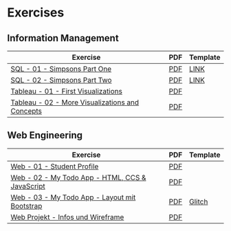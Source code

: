 # Exercises

## Information Management

| Exercise                                                                                                                                   | PDF                                                                                                       | Template                                                                                                     |
| ------------------------------------------------------------------------------------------------------------------------------------------ | --------------------------------------------------------------------------------------------------------- | ------------------------------------------------------------------------------------------------------------ |
| [SQL - 01 - Simpsons Part One](https://docs.google.com/document/d/1ycYIhgJP0bblPo5wk24NTsp5w711E\_cXtzsv5K22pdI/preview)                   | [PDF](https://docs.google.com/document/d/1ycYIhgJP0bblPo5wk24NTsp5w711E\_cXtzsv5K22pdI/export?format=pdf) | [LINK](https://winf-hsos.github.io/databricks-notebooks/information-management/Template%20-%20Simpsons.html) |
| [SQL - 02 - Simpsons Part Two](https://docs.google.com/document/d/1Oq-cJh3VzTNa\_GzS8qdSFWuuLaMoLrxx6Z1gTdTsGoI/preview)                   | [PDF](https://docs.google.com/document/d/1Oq-cJh3VzTNa\_GzS8qdSFWuuLaMoLrxx6Z1gTdTsGoI/export?format=pdf) | [LINK](https://winf-hsos.github.io/databricks-notebooks/information-management/Template%20-%20Simpsons.html) |
| [Tableau - 01 - First Visualizations](https://docs.google.com/document/d/1flbWjKlfBwHff-7QJbdBCI8NQirXB-G64bVbCDPxFdc/preview)             | [PDF](https://docs.google.com/document/d/1flbWjKlfBwHff-7QJbdBCI8NQirXB-G64bVbCDPxFdc/export?format=pdf)  |                                                                                                              |
| [Tableau - 02 - More Visualizations and Concepts](https://docs.google.com/document/d/1tHgKrEnFruE0oJC9ADEqNB6Htc99sWfqRqxe3U7iwi4/preview) | [PDF](https://docs.google.com/document/d/1tHgKrEnFruE0oJC9ADEqNB6Htc99sWfqRqxe3U7iwi4/export?format=pdf)  |                                                                                                              |

## Web Engineering

| Exercise                                                                                                                                   | PDF                                                                                                        | Template                                                       |
| ------------------------------------------------------------------------------------------------------------------------------------------ | ---------------------------------------------------------------------------------------------------------- | -------------------------------------------------------------- |
| [Web - 01 - Student Profile](https://docs.google.com/document/d/1bhiq66iA2WqQaYc6qZ4ahofT8A8lmQhjgzRhG4uOAmU/preview)                      | [PDF](https://docs.google.com/document/d/1bhiq66iA2WqQaYc6qZ4ahofT8A8lmQhjgzRhG4uOAmU/export?format=pdf)   |                                                                |
| [Web - 02 - My Todo App - HTML, CCS & JavaScript](https://docs.google.com/document/d/1QWXvzImXu9rQ4sz6DnXBkeBXloSJyrVEe8bFNbrIPVY/preview) | [PDF](https://docs.google.com/document/d/1QWXvzImXu9rQ4sz6DnXBkeBXloSJyrVEe8bFNbrIPVY/export?format=pdf)   |                                                                |
| [Web - 03 - My Todo App - Layout mit Bootstrap](https://docs.google.com/document/d/1HCsL-rtR2pzIfIcAE1t69UunQiyUnCewmMD1D46qkSo/preview)   | [PDF](https://docs.google.com/document/d/1HCsL-rtR2pzIfIcAE1t69UunQiyUnCewmMD1D46qkSo/export?format=pdf)   | [Glitch](https://glitch.com/edit/#!/bootstrap-layout-template) |
| [Web Projekt - Infos und Wireframe](https://docs.google.com/document/d/1lu\_o4uS26BjX7xK\_1Z9LibVP5XpOmrfybs842jFJgQs/preview)             | [PDF](https://docs.google.com/document/d/1lu\_o4uS26BjX7xK\_1Z9LibVP5XpOmrfybs842jFJgQs/export?format=pdf) |                                                                |

